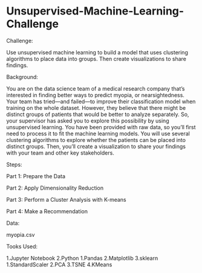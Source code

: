 # Unsupervised-Machine-Learning-Challenge


Challenge: 


Use unsupervised machine learning to build a model that uses clustering algorithms to place data into groups. Then create visualizations to share findings.


Background:


You are on the data science team of a medical research company that’s interested in finding better ways to predict myopia, or nearsightedness. Your team has tried—and failed—to improve their classification model when training on the whole dataset. However, they believe that there might be distinct groups of patients that would be better to analyze separately. So, your supervisor has asked you to explore this possibility by using unsupervised learning.
You have been provided with raw data, so you’ll first need to process it to fit the machine learning models. You will use several clustering algorithms to explore whether the patients can be placed into distinct groups. Then, you’ll create a visualization to share your findings with your team and other key stakeholders.


Steps:


Part 1: Prepare the Data


Part 2: Apply Dimensionality Reduction


Part 3: Perform a Cluster Analysis with K-means


Part 4: Make a Recommendation


Data:


myopia.csv


Tooks Used: 

1.Jupyter Notebook
2.Python
  1.Pandas 
  2.Matplotlib
  3.sklearn
    1.StandardScaler
    2.PCA
    3.TSNE
    4.KMeans
